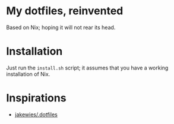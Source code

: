 # My dotfiles, reinvented

Based on Nix; hoping it will not rear its head.

# Installation

Just run the `install.sh` script; it assumes that you have a working
installation of Nix.

# Inspirations

- [jakewies/.dotfiles](https://github.com/jakewies/.dotfiles/blob/main/install.sh)
